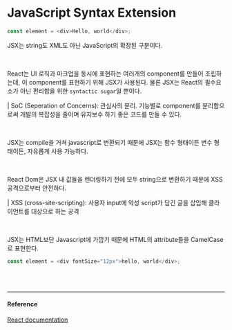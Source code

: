 # JavaScript Syntax Extension

```js
const element = <div>Hello, world</div>;
```

JSX는 string도 XML도 아닌 JavaScript의 확장된 구문이다.

<br />

React는 UI 로직과 마크업을 동시에 표현하는 여러개의 component를 만들어 조립하는데, 이 component를 표현하기 위해 JSX가 사용된다. 물론 JSX는 React의 필수요소가 아닌 편리함을 위한 `syntactic sugar`일 뿐이다.

| SoC (Seperation of Concerns): 관심사의 분리. 기능별로 component를 분리함으로써 개발의 복잡성을 줄이며 유지보수 하기 좋은 코드를 만들 수 있다.

<br />

JSX는 compile을 거쳐 javascript로 변환되기 때문에 JSX는 함수 형태이든 변수 형태이든, 자유롭게 사용 가능하다.

<br />

React Dom은 JSX 내 값들을 렌더링하기 전에 모두 string으로 변환하기 때문에 XSS 공격으로부터 안전하다.

| XSS (cross-site-scripting): 사용자 input에 악성 script가 담긴 글을 삽입해 클라이언트를 대상으로 하는 공격

<br />

JSX는 HTML보단 Javascript에 가깝기 때문에 HTML의 attribute들을 CamelCase로 표현한다.

```js
const element = <div fontSize="12px">hello, world</div>;
```

<br />
<br />

---

#### Reference

[React documentation](https://devdocs.io/react/introducing-jsx)
